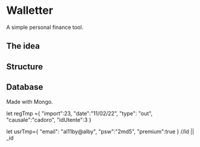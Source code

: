 
# Walletter

A simple personal finance tool.

## The idea

## Structure

## Database

Made with Mongo.




let regTmp ={
    "import":23,
    "date":"11/02/22",
    "type": "out",
    "causale":"cadoro",
    "idUtente":3
}


let usrTmp={
    "email": "al11by@alby",
    "psw":"2md5",
    "premium":true
} //Id || _id